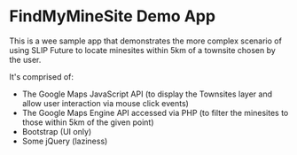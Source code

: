 FindMyMineSite Demo App
================

This is a wee sample app that demonstrates the more complex scenario of using SLIP Future to locate minesites within 5km of a townsite chosen by the user.

It's comprised of:

- The Google Maps JavaScript API (to display the Townsites layer and allow user interaction via mouse click events)
- The Google Maps Engine API accessed via PHP (to filter the minesites to those within 5km of the given point)
- Bootstrap (UI only)
- Some jQuery (laziness)